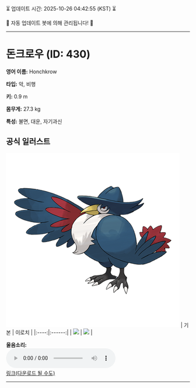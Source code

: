 
⏳ 업데이트 시간: 2025-10-26 04:42:55 (KST) ⏳

🤖 자동 업데이트 봇에 의해 관리됩니다! 🤖

---

# 돈크로우 (ID: 430)
**영어 이름:** Honchkrow

**타입:** 악, 비행

**키:** 0.9 m

**몸무게:** 27.3 kg

**특성:** 불면, 대운, 자기과신

## 공식 일러스트
![](https://raw.githubusercontent.com/PokeAPI/sprites/master/sprites/pokemon/other/official-artwork/430.png)
| 기본 | 이로치 |
|:----:|:------:|
| <img src="http://play.pokemonshowdown.com/sprites/ani/honchkrow.gif" width="200"> | <img src="http://play.pokemonshowdown.com/sprites/ani-shiny/honchkrow.gif" width="200"> |

**울음소리:**<br><audio controls src="https://raw.githubusercontent.com/PokeAPI/cries/main/cries/pokemon/latest/430.ogg"></audio><br> [링크(다운로드 될 수도)](https://raw.githubusercontent.com/PokeAPI/cries/main/cries/pokemon/latest/430.ogg)


---
